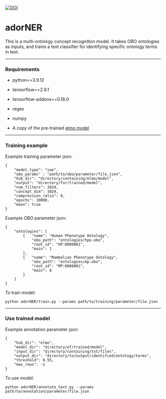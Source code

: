 


[![DOI](https://zenodo.org/badge/567716979.svg)](https://zenodo.org/badge/latestdoi/567716979)



# adorNER

This is a multi-ontology concept recognition model. It takes OBO ontologies as inputs, and trains a text classifier for identifying specific ontology terms in text. 

----------

### Requirements

- python==3.9.12

- tensorflow==2.9.1

- tensorflow-addons==0.18.0

- regex

- numpy

- A copy of the pre-trained [elmo model](https://tfhub.dev/google/elmo/3)

----------

### Training example

Example training parameter json:
```{json}
{
    "model_type": "sae",
    "obo_params" : "path/to/obo/parameter/file.json",
    "hub_dir": "directory/containing/elmo/model",
    "output": "directory/for/trained/model",
    "num_filters": 1024,
    "concept_dim": 1024,
    "compression_ratio": 8,
    "epochs": 10000,
    "mean": true
}
```

Example OBO parameter json:
```{json}
{
    "ontologies": [
        {   "name": "Human Phenotype Ontology",
            "obo_path": "ontologies/hpo.obo",
            "root_id": "HP:0000001",
            "main": 1
        },
        {   "name": "Mammalian Phenotype Ontology",
            "obo_path": "ontologies/mp.obo",
            "root_id": "MP:0000001",
            "main": 0
        }
    ]
}
```

To train model:
```{bash}
python adorNER/train.py --params path/to/training/parameter/file.json
```

-----

### Use trained model

Example annotation parameter json:
```
{
    "hub_dir": "elmo",
    "model_dir": "directory/of/trained/model",
    "input_dir": "directory/containing/txt/files",
    "output_dir": "directory/to/output/identified/ontology/terms",
    "threshold": 0.55,
    "max_rows": -1
}
```

To use model:
```
python adorNER/annotate_text.py --params path/to/annotation/parameter/file.json
```

